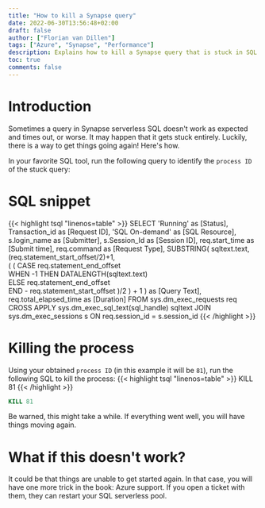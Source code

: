 ```yaml
---
title: "How to kill a Synapse query"
date: 2022-06-30T13:56:48+02:00
draft: false
author: ["Florian van Dillen"]
tags: ["Azure", "Synapse", "Performance"]
description: Explains how to kill a Synapse query that is stuck in SQL serverless pool.
toc: true
comments: false
---
```


# Introduction
Sometimes a query in Synapse serverless SQL doesn't work as expected and times out, or worse. It may happen that it gets stuck entirely. Luckily, there is a way to get things going again! Here's how.

In your favorite SQL tool, run the following query to identify the `process ID` of the stuck query:

# SQL snippet
{{< highlight tsql "linenos=table" >}}
	SELECT 
	    'Running' as [Status],
        Transaction_id as [Request ID],
        'SQL On-demand' as [SQL Resource],
        s.login_name as [Submitter],
        s.Session_Id as [Session ID],
        req.start_time as [Submit time],
        req.command as [Request Type],
    SUBSTRING(
	        sqltext.text, 
	        (req.statement_start_offset/2)+1,   
	        (
	            (
	                CASE req.statement_end_offset  
	                    WHEN -1 THEN DATALENGTH(sqltext.text)  
	                    ELSE req.statement_end_offset  
	                END - req.statement_start_offset
	            )/2
	        ) + 1
	    ) as [Query Text],
	    req.total_elapsed_time as [Duration]
	FROM 
	    sys.dm_exec_requests req
	    CROSS APPLY sys.dm_exec_sql_text(sql_handle) sqltext
	    JOIN sys.dm_exec_sessions s ON req.session_id = s.session_id 
{{< /highlight >}}

# Killing the process
Using your obtained `process ID` (in this example it will be `81`), run the following SQL to kill the process:
{{< highlight tsql "linenos=table" >}}
KILL 81
{{< /highlight >}}

```sql
KILL 81
```

Be warned, this might take a while. If everything went well, you will have things moving again.

# What if this doesn't work?
It could be that things are unable to get started again. In that case, you will have one more trick in the book: Azure support. If you open a ticket with them, they can restart your SQL serverless pool.
